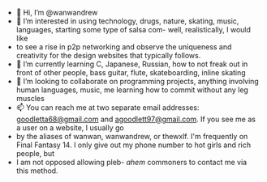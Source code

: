 - 👋 Hi, I’m @wanwandrew
- 👀 I’m interested in using technology, drugs, nature, skating, music, languages, starting some type of salsa com- well, realistically, I would like 
- to see a rise in p2p networking and observe the uniqueness and creativity for the design websites that typically follows.
- 🌱 I’m currently learning C, Japanese, Russian, how to not freak out in front of other people, bass guitar, flute, skateboarding, inline skating
- 💞️ I’m looking to collaborate on programming projects, anything involving human languages, music, me learning how to commit without any leg muscles
- 📫 You can reach me at two separate email addresses: goodletta68@gmail.com and agoodlett97@gmail.com. If you see me as a user on a website, I usually go
- by the aliases of wanwan, wanwandrew, or thewxlf. I'm frequently on Final Fantasy 14. I only give out my phone number to hot girls and rich people, but 
- I am not opposed allowing pleb- *ahem* commoners to contact me via this method.

<!---
wanwandrew/wanwandrew is a ✨ special ✨ repository because its `README.md` (this file) appears on your GitHub profile.
You can click the Preview link to take a look at your changes.
--->
